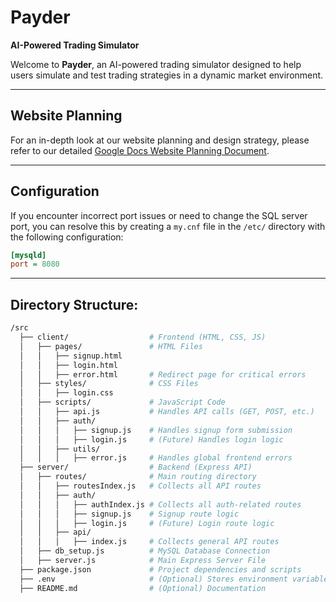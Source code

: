# Payder

**AI-Powered Trading Simulator**

Welcome to **Payder**, an AI-powered trading simulator designed to help users simulate and test trading strategies in a dynamic market environment.

---

## Website Planning

For an in-depth look at our website planning and design strategy, please refer to our detailed [Google Docs Website Planning Document](https://docs.google.com/document/d/1LZNU5HSjNwkSa0gHM6_UC7K3pLeR-8Uok0LVjuEJgH0/edit?usp=sharing).

---

## Configuration

If you encounter incorrect port issues or need to change the SQL server port, you can resolve this by creating a `my.cnf` file in the `/etc/` directory with the following configuration:

```ini
[mysqld]
port = 8080
```
---

## Directory Structure:

```bash
/src
  ├── client/                  # Frontend (HTML, CSS, JS)
  │   ├── pages/               # HTML Files
  │   │   ├── signup.html
  │   │   ├── login.html
  │   │   ├── error.html       # Redirect page for critical errors
  │   ├── styles/              # CSS Files
  │   │   ├── login.css
  │   ├── scripts/             # JavaScript Code
  │   │   ├── api.js           # Handles API calls (GET, POST, etc.)
  │   │   ├── auth/
  │   │   │   ├── signup.js    # Handles signup form submission
  │   │   │   ├── login.js     # (Future) Handles login logic
  │   │   ├── utils/
  │   │   │   ├── error.js     # Handles global frontend errors
  ├── server/                  # Backend (Express API)
  │   ├── routes/              # Main routing directory
  │   │   ├── routesIndex.js   # Collects all API routes
  │   │   ├── auth/
  │   │   │   ├── authIndex.js # Collects all auth-related routes
  │   │   │   ├── signup.js    # Signup route logic
  │   │   │   ├── login.js     # (Future) Login route logic
  │   │   ├── api/
  │   │   │   ├── index.js     # Collects general API routes
  │   ├── db_setup.js          # MySQL Database Connection
  │   ├── server.js            # Main Express Server File
  ├── package.json             # Project dependencies and scripts
  ├── .env                     # (Optional) Stores environment variables
  ├── README.md                # (Optional) Documentation

```
